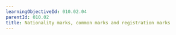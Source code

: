 ```yaml
---
learningObjectiveId: 010.02.04
parentId: 010.02
title: Nationality marks, common marks and registration marks
---
```



